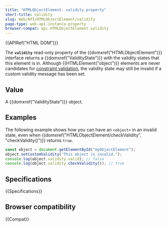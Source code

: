 ```yaml
---
title: "HTMLObjectElement: validity property"
short-title: validity
slug: Web/API/HTMLObjectElement/validity
page-type: web-api-instance-property
browser-compat: api.HTMLObjectElement.validity
---
```


{{APIRef("HTML DOM")}}

The **`validity`** read-only property of the {{domxref("HTMLObjectElement")}} interface returns a {{domxref("ValidityState")}} with the validity states that this element is in. Although {{HTMLElement("object")}} elements are never candidates for [constraint validation](/en-US/docs/Web/HTML/Constraint_validation), the validity state may still be invalid if a custom validity message has been set.

## Value

A {{domxref("ValidityState")}} object.

## Examples

The following example shows how you can have an `<object>` in an invalid state, even when {{domxref("HTMLObjectElement/checkValidity", "checkValidity()")}} returns `true`.

```js
const object = document.getElementById("myObjectElement");
object.setCustomValidity("This object is invalid.");
console.log(object.validity.valid); // false
console.log(object.validity.checkValidity()); // true
```

## Specifications

{{Specifications}}

## Browser compatibility

{{Compat}}
